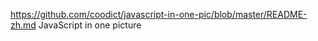 https://github.com/coodict/javascript-in-one-pic/blob/master/README-zh.md JavaScript in one picture

